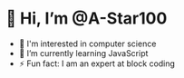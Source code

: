 # 👋 Hi, I’m @A-Star100
- 👀 I'm interested in computer science
- 🌱 I’m currently learning JavaScript
- ⚡ Fun fact: I am an expert at block coding


